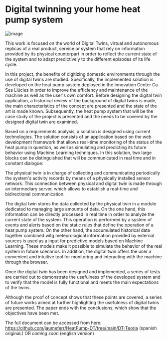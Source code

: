 # Digital twinning your home heat pump system

![image](https://github.com/jaumeferr/HeatPump-DT/assets/36743497/5674ba72-5fc3-40b0-a387-ec12375540d6)

This work is focused on the world of Digital Twins, virtual and autonomous replicas of a real product, service or system that rely on information provided by its physical counterpart in order to reflect the current state of the system and to adapt predictively to the different episodes of its life cycle.

In this project, the benefits of digitizing domestic environments through the use of digital twins are studied. Specifically, the implemented solution is developed on the heat pump system deployed in the Innovation Center Ca Ses Llúcies in order to improve the efficiency and maintenance of the machine as well as the user's own comfort.
Before designing the digital twin application, a historical review of the background of digital twins is made, the main characteristics of the concept are presented and the state of the art is made known. Subsequently, the heat pump system that will be the case study of the project is presented and the needs to be covered by the designed digital twin are examined.

Based on a requirements analysis, a solution is designed using current technologies. The solution consists of an application based on the web development framework that allows real-time monitoring of the status of the heat pump in question, as well as simulating and predicting its future behavior using Machine Learning techniques. In this solution, two large blocks can be distinguished that will be communicated in real time and in constant dialogue:

The physical twin is in charge of collecting and communicating periodically the system's activity records by means of a physically installed sensor network. This connection between physical and digital twin is made through an intermediary server, which allows to establish a real-time and bidirectional communication.

The digital twin stores the data collected by the physical twin in a module dedicated to managing large amounts of data. On the one hand, this information can be directly processed in real time in order to analyze the current state of the system. This operation is performed by a system of events and alerts based on the static rules that define the operation of a heat pump system. On the other hand, the accumulated historical data together combined witg meteorological information provided by external sources is used as a input for predictive models based on Machine Learning. These models make it possible to simulate the behavior of the real system in future scenarios. In addition, the digital twin offers the user a convenient and intuitive tool for monitoring and interacting with the machine through the browser.

Once the digital twin has been designed and implemented, a series of tests are carried out to demonstrate the usefulness of the developed system and to verify that the model is fully functional and meets the main expectations of the twins.

Although the proof of concept shows that these points are covered, a series of future works aimed at further highlighting the usefulness of digital twins are presented. The paper ends with the conclusions, which show that the objectives have been met.

The full document can be accessed from here: https://github.com/jaumeferr/HeatPump-DT/tree/main/DT-Teoria (spanish originaL) OR *coming soon* (english version)
